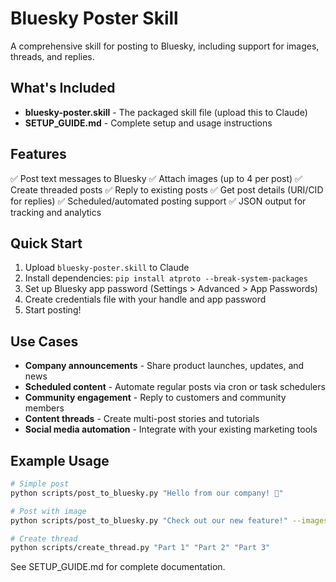 # Bluesky Poster Skill

A comprehensive skill for posting to Bluesky, including support for images, threads, and replies.

## What's Included

- **bluesky-poster.skill** - The packaged skill file (upload this to Claude)
- **SETUP_GUIDE.md** - Complete setup and usage instructions

## Features

✅ Post text messages to Bluesky
✅ Attach images (up to 4 per post)
✅ Create threaded posts
✅ Reply to existing posts
✅ Get post details (URI/CID for replies)
✅ Scheduled/automated posting support
✅ JSON output for tracking and analytics

## Quick Start

1. Upload `bluesky-poster.skill` to Claude
2. Install dependencies: `pip install atproto --break-system-packages`
3. Set up Bluesky app password (Settings > Advanced > App Passwords)
4. Create credentials file with your handle and app password
5. Start posting!

## Use Cases

- **Company announcements** - Share product launches, updates, and news
- **Scheduled content** - Automate regular posts via cron or task schedulers
- **Community engagement** - Reply to customers and community members
- **Content threads** - Create multi-post stories and tutorials
- **Social media automation** - Integrate with your existing marketing tools

## Example Usage

```bash
# Simple post
python scripts/post_to_bluesky.py "Hello from our company! 🚀"

# Post with image
python scripts/post_to_bluesky.py "Check out our new feature!" --images screenshot.png

# Create thread
python scripts/create_thread.py "Part 1" "Part 2" "Part 3"
```

See SETUP_GUIDE.md for complete documentation.
